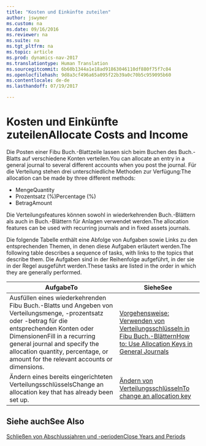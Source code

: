 ```yaml
---
title: "Kosten und Einkünfte zuteilen"
author: jswymer
ms.custom: na
ms.date: 09/16/2016
ms.reviewer: na
ms.suite: na
ms.tgt_pltfrm: na
ms.topic: article
ms.prod: dynamics-nav-2017
ms.translationtype: Human Translation
ms.sourcegitcommit: 6b60b1344a1e18ad91863046110df880f75f7c04
ms.openlocfilehash: 9d8a3cf496a65a095f22b39a0c70b5c959095b60
ms.contentlocale: de-de
ms.lasthandoff: 07/19/2017

---
```

# <a name="allocate-costs-and-income"></a><span data-ttu-id="2b5f4-102">Kosten und Einkünfte zuteilen</span><span class="sxs-lookup"><span data-stu-id="2b5f4-102">Allocate Costs and Income</span></span>
<span data-ttu-id="2b5f4-103">Die Posten einer Fibu Buch.-Blattzeile lassen sich beim Buchen des Buch.-Blatts auf verschiedene Konten verteilen.</span><span class="sxs-lookup"><span data-stu-id="2b5f4-103">You can allocate an entry in a general journal to several different accounts when you post the journal.</span></span> <span data-ttu-id="2b5f4-104">Für die Verteilung stehen drei unterschiedliche Methoden zur Verfügung:</span><span class="sxs-lookup"><span data-stu-id="2b5f4-104">The allocation can be made by three different methods:</span></span>

- <span data-ttu-id="2b5f4-105">Menge</span><span class="sxs-lookup"><span data-stu-id="2b5f4-105">Quantity</span></span>
- <span data-ttu-id="2b5f4-106">Prozentsatz (%)</span><span class="sxs-lookup"><span data-stu-id="2b5f4-106">Percentage (%)</span></span>
- <span data-ttu-id="2b5f4-107">Betrag</span><span class="sxs-lookup"><span data-stu-id="2b5f4-107">Amount</span></span>

<span data-ttu-id="2b5f4-108">Die Verteilungsfeatures können sowohl in wiederkehrenden Buch.-Blättern als auch in Buch.-Blättern für Anlagen verwendet werden.</span><span class="sxs-lookup"><span data-stu-id="2b5f4-108">The allocation features can be used with recurring journals and in fixed assets journals.</span></span>
<!--You can also distribute the cost or revenue of a line to an intercompany partner when you post a sales or purchase document. When you post the document, a line will be posted in your general journal, and a corresponding line will be created in the intercompany outbox.-->

<span data-ttu-id="2b5f4-109">Die folgende Tabelle enthält eine Abfolge von Aufgaben sowie Links zu den entsprechenden Themen, in denen diese Aufgaben erläutert werden.</span><span class="sxs-lookup"><span data-stu-id="2b5f4-109">The following table describes a sequence of tasks, with links to the topics that describe them.</span></span> <span data-ttu-id="2b5f4-110">Die Aufgaben sind in der Reihenfolge aufgeführt, in der sie in der Regel ausgeführt werden.</span><span class="sxs-lookup"><span data-stu-id="2b5f4-110">These tasks are listed in the order in which they are generally performed.</span></span>

|<span data-ttu-id="2b5f4-111">Aufgabe</span><span class="sxs-lookup"><span data-stu-id="2b5f4-111">To</span></span> |<span data-ttu-id="2b5f4-112">Siehe</span><span class="sxs-lookup"><span data-stu-id="2b5f4-112">See</span></span> |
|---|----|
|<span data-ttu-id="2b5f4-113">Ausfüllen eines wiederkehrenden Fibu Buch.-Blatts und Angeben von Verteilungsmenge, -prozentsatz oder -betrag für die entsprechenden Konten oder Dimensionen</span><span class="sxs-lookup"><span data-stu-id="2b5f4-113">Fill in a recurring general journal and specify the allocation quantity, percentage, or amount for the relevant accounts or dimensions.</span></span>|[<span data-ttu-id="2b5f4-114">Vorgehensweise: Verwenden von Verteilungsschlüsseln in Fibu Buch.-Blättern</span><span class="sxs-lookup"><span data-stu-id="2b5f4-114">How to: Use Allocation Keys in General Journals</span></span>](ui-how-use-allocation-keys-general-journals.md)|
|<span data-ttu-id="2b5f4-115">Ändern eines bereits eingerichteten Verteilungsschlüssels</span><span class="sxs-lookup"><span data-stu-id="2b5f4-115">Change an allocation key that has already been set up.</span></span>|[<span data-ttu-id="2b5f4-116">Ändern von Verteilungsschlüsseln</span><span class="sxs-lookup"><span data-stu-id="2b5f4-116">To change an allocation key</span></span>](ui-how-use-allocation-keys-general-journals.md)|

## <a name="see-also"></a><span data-ttu-id="2b5f4-117">Siehe auch</span><span class="sxs-lookup"><span data-stu-id="2b5f4-117">See Also</span></span>
[<span data-ttu-id="2b5f4-118">Schließen von Abschlussjahren und -perioden</span><span class="sxs-lookup"><span data-stu-id="2b5f4-118">Close Years and Periods</span></span>](year-close-years-periods.md)

